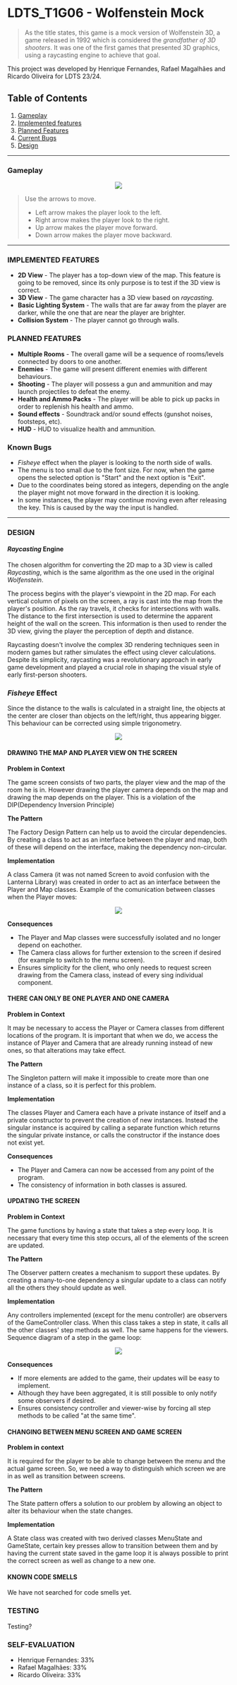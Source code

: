 # LDTS_T1G06 - Wolfenstein Mock

> As the title states, this game is a mock version of Wolfenstein 3D, a game released in 1992 which is considered the
_grandfather of 3D shooters_.
> It was one of the first games that presented 3D graphics, using a raycasting engine to achieve that goal.
>

This project was developed by Henrique Fernandes, Rafael Magalhães and Ricardo Oliveira for LDTS 23/24.

## Table of Contents

1. [Gameplay](#gameplay)
2. [Implemented features](#implemented-features)
3. [Planned Features](#planned-features)
4. [Current Bugs](#current-bugs)
5. [Design](#design)

---

### Gameplay

<p align="center">
    <img src="docs/gifs/wolfensteinmock2.gif">
</p>

> Use the arrows to move.  
> - Left arrow makes the player look to the left.  
> - Right arrow makes the player look to the right.  
> - Up arrow makes the player move forward.  
> - Down arrow makes the player move backward.

---

### IMPLEMENTED FEATURES

- **2D View** - The player has a top-down view of the map. This feature is going to be removed, since its only purpose
  is to test if the 3D view is correct.
- **3D View** - The game character has a 3D view based on _raycasting_.
- **Basic Lighting System** - The walls that are far away from the player are darker, while the one that are near the
  player are brighter.
- **Collision System** - The player cannot go through walls.

### PLANNED FEATURES

- **Multiple Rooms** - The overall game will be a sequence of rooms/levels connected by doors to one another.
- **Enemies** - The game will present different enemies with different behaviours.
- **Shooting** - The player will possess a gun and ammunition and may launch projectiles to defeat the enemy.
- **Health and Ammo Packs** - The player will be able to pick up packs in order to replenish his health and ammo.
- **Sound effects** - Soundtrack and/or sound effects (gunshot noises, footsteps, etc).
- **HUD** - HUD to visualize health and ammunition.

### Known Bugs

- _Fisheye_ effect when the player is looking to the north side of walls.
- The menu is too small due to the font size. For now, when the game opens the selected option is "Start" and the next
  option is "Exit".
- Due to the coordinates being stored as integers, depending on the angle the player might not move forward in the direction it is looking.
- In some instances, the player may continue moving even after releasing the key. This is caused by the way the input is handled.

---

### DESIGN

#### _Raycasting_ Engine

The chosen algorithm for converting the 2D map to a 3D view is called _Raycasting_, which is the same algorithm as the one used in the original _Wolfenstein_.

The process begins with the player's viewpoint in the 2D map. For each vertical column of pixels on the screen, a ray is cast into the map from the player's position. As the ray travels, it checks for intersections with walls. The distance to the first intersection is used to determine the apparent height of the wall on the screen. This information is then used to render the 3D view, giving the player the perception of depth and distance.

Raycasting doesn't involve the complex 3D rendering techniques seen in modern games but rather simulates the effect using clever calculations. Despite its simplicity, raycasting was a revolutionary approach in early game development and played a crucial role in shaping the visual style of early first-person shooters.

### _Fisheye_ Effect

Since the distance to the walls is calculated in a straight line, the objects at the center are closer than objects on the left/right, thus appearing bigger.  
This behaviour can be corrected using simple trigonometry.

<p align="center">
    <img src="docs/images/fisheye.png">
</p>

#### DRAWING THE MAP AND PLAYER VIEW ON THE SCREEN

**Problem in Context**

The game screen consists of two parts, the player view and the map of the room he is in. However drawing the player
camera depends on the map and drawing the map depends on the player. This is a violation of the DIP(Dependency Inversion
Principle)

**The Pattern**

The Factory Design Pattern can help us to avoid the circular dependencies. By creating a class to act as an interface
between the player and map, both of these will depend on the interface, making the dependency non-circular.

**Implementation**

A class Camera (it was not named Screen to avoid confusion with the Lanterna Library) was created in order to act as an
interface between the Player and Map classes.
Example of the comunication between classes when the Player moves:
<p align="center">
    <img src="docs/images/camera_implementation.drawio.png">
</p>

**Consequences**

- The Player and Map classes were successfully isolated and no longer depend on eachother.
- The Camera class allows for further extension to the screen if desired (for example to switch to the menu screen).
- Ensures simplicity for the client, who only needs to request screen drawing from the Camera class, instead of every
  sing individual component.

#### THERE CAN ONLY BE ONE PLAYER AND ONE CAMERA

**Problem in Context**

It may be necessary to access the Player or Camera classes from different locations of the program. It is important that when we do, we access the instance of Player and Camera that are already running instead of new ones, so that alterations may take effect.

**The Pattern**

The Singleton pattern will make it impossible to create more than one instance of a class, so it is perfect for this problem.

**Implementation**

The classes Player and Camera each have a private instance of itself and a private constructor to prevent the creation of new instances. Instead the singular instance is acquired by calling a separate function which returns the singular private instance, or calls the constructor if the instance does not exist yet.

**Consequences**

- The Player and Camera can now be accessed from any point of the program.
- The consistency of information in both classes is assured.

#### UPDATING THE SCREEN

**Problem in Context**

The game functions by having a state that takes a step every loop. It is necessary that every time this step occurs, all of the elements of the screen are updated.

**The Pattern**

The Observer pattern creates a mechanism to support these updates. By creating a many-to-one dependency a singular update to a class can notify all the others they should update as well.

**Implementation**

Any controllers implemented (except for the menu controller) are observers of the GameController class. When this class takes a step in state, it calls all the other classes' step methods as well. The same happens for the viewers.
Sequence diagram of a step in the game loop:
<p align="center">
    <img src="docs/images/observer_implementation.drawio.png">
</p>

**Consequences**

- If more elements are added to the game, their updates will be easy to implement.
- Although they have been aggregated, it is still possible to only notify some observers if desired.
- Ensures consistency controller and viewer-wise by forcing all step methods to be called "at the same time".

#### CHANGING BETWEEN MENU SCREEN AND GAME SCREEN

**Problem in context**

It is required for the player to be able to change between the menu and the actual game screen. So, we need a way to distinguish which screen we are in as well as transition between screens.

**The Pattern**

The State pattern offers a solution to our problem by allowing an object to alter its behaviour when the state changes.

**Implementation**

A State class was created with two derived classes MenuState and GameState, certain key presses allow to transition between them and by having the current state saved in the game loop it is always possible to print the correct screen as well as change to a new one.

#### KNOWN CODE SMELLS

We have not searched for code smells yet.

### TESTING

Testing?

### SELF-EVALUATION

- Henrique Fernandes: 33%
- Rafael Magalhães: 33%
- Ricardo Oliveira: 33%
